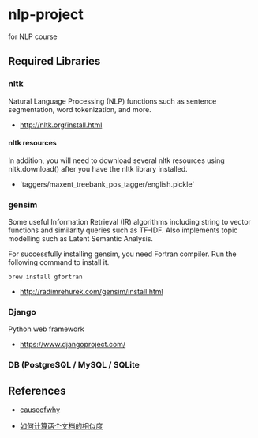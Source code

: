 nlp-project
===========

for NLP course

Required Libraries
------------------

### nltk

Natural Language Processing (NLP) functions such as sentence
segmentation, word tokenization, and more.

* <http://nltk.org/install.html>

#### nltk resources

In addition, you will need to download several nltk resources using
nltk.download() after you have the nltk library installed.

* 'taggers/maxent_treebank_pos_tagger/english.pickle'

### gensim

Some useful Information Retrieval (IR) algorithms including string to
vector functions and similarity queries such as TF-IDF. Also implements
topic modelling such as Latent Semantic Analysis.

For successfully installing gensim, you need Fortran compiler. Run the following command to install it.

`brew install gfortran`

* <http://radimrehurek.com/gensim/install.html>

### Django

Python web framework

* <https://www.djangoproject.com/>

### DB (PostgreSQL / MySQL / SQLite


References
------------------

* [causeofwhy](https://github.com/bwbaugh/causeofwhy)

* [如何计算两个文档的相似度](http://www.52nlp.cn/%E5%A6%82%E4%BD%95%E8%AE%A1%E7%AE%97%E4%B8%A4%E4%B8%AA%E6%96%87%E6%A1%A3%E7%9A%84%E7%9B%B8%E4%BC%BC%E5%BA%A6%E4%B8%80)

